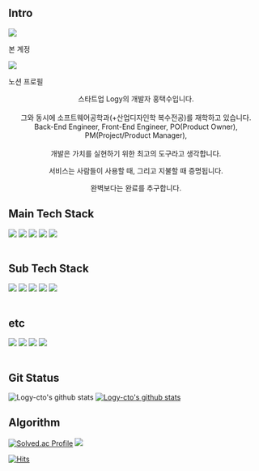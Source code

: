 ##  Intro
<div>
  <a href="https://github.com/Logy-CTO" target="_blank"><img src="https://img.shields.io/badge/GitHub-6AD0C5.svg?style=flat-square&logo=GitHub&logoColor=white"/></a>
  <p>본 계정</p>
</div>
<div>
  <a href="https://motley-bongo-b81.notion.site/Backend-DEV-feaa38a12ccb4cd1a35050b750abae07" target="_blank">
    <img src="https://img.shields.io/badge/Notion-FF6F61.svg?style=flat-square&logo=Notion&logoColor=white"/>
  </a>
  <p>노션 프로필</p>
</div>

<div align="center">
  스타트업 Logy의 개발자 홍택수입니다.
  <br><br>
  그와 동시에 소프트웨어공학과(+산업디자인학 복수전공)를 재학하고 있습니다.
  <br>
  Back-End Engineer, Front-End Engineer, PO(Product Owner), PM(Project/Product Manager), 
  <br><br>
  <span>
  개발은 가치를 실현하기 위한 최고의 도구라고 생각합니다.
    
  서비스는 사람들이 사용할 때, 그리고 지불할 때 증명됩니다.
  
  완벽보다는 완료를 추구합니다.
  
  </span>
</div>

##  Main Tech Stack 
<div>
  <img src="https://img.shields.io/badge/Java-007396?style=for-the-badge&logo=java&logoColor=white">
    <img src="https://img.shields.io/badge/Spring%20Boot-6DB33F?style=for-the-badge&logo=spring-boot&logoColor=white">
  <img src="https://img.shields.io/badge/Python-3776AB?style=for-the-badge&logo=python&logoColor=white">
  <img src="https://img.shields.io/badge/Linux-FCC624?style=for-the-badge&logo=linux&logoColor=black">
  <img src="https://img.shields.io/badge/MySQL-4479A1?style=for-the-badge&logo=mysql&logoColor=white">
</div>
<br>

##  Sub Tech Stack 
<div>
  <img src="https://img.shields.io/badge/Pandas-150458?style=for-the-badge&logo=pandas&logoColor=white">
  <img src="https://img.shields.io/badge/OpenCV-5C3EE8?style=for-the-badge&logo=opencv&logoColor=white">
  <img src="https://img.shields.io/badge/React-61DAFB?style=for-the-badge&logo=react&logoColor=black">
  <img src="https://img.shields.io/badge/Nginx-269539?style=for-the-badge&logo=nginx&logoColor=white">
  <img src="https://img.shields.io/badge/Firebase-FFCA28?style=for-the-badge&logo=Firebase&logoColor=white">
</div>
<br>

##  etc
<div>
  <img src="https://img.shields.io/badge/vim-019733?style=for-the-badge&logo=Vim&logoColor=white">
  <img src="https://img.shields.io/badge/Postman-FF6C37?style=for-the-badge&logo=Postman&logoColor=white">
  <img src="https://img.shields.io/badge/GitHub-181717?style=for-the-badge&logo=GitHub&logoColor=white">
  <img src="https://img.shields.io/badge/Python-3766AB?style=for-the-badge&logo=Python&logoColor=white">
</div>
<br>


##  Git Status
<!-- [![trophy](https://github-profile-trophy.vercel.app/?username=Logy-cto)](https://github.com/ryo-ma/github-profile-trophy) -->

![Logy-cto's github stats](https://github-readme-stats.vercel.app/api?username=Logy-cto&show_icons=true&theme=merko)
[![Logy-cto's github stats](https://github-readme-stats.vercel.app/api/top-langs/?username=Logy-cto&show_icons=true&hide_border=true&title_color=004386&icon_color=004386&layout=compact&theme=merko)](https://github.com/Logy-cto)

<!-- [![Hits](https://hits.seeyoufarm.com/api/count/incr/badge.svg?url=https%3A%2F%2Fgithub.com%2FLogy-cto%2Fhit-counter&count_bg=%2379C83D&title_bg=%23555555&icon=&icon_color=%23E7E7E7&title=hits&edge_flat=true)](https://hits.seeyoufarm.com) -->

##  Algorithm
[![Solved.ac Profile](http://mazassumnida.wtf/api/v2/generate_badge?boj=hong2hwa3542)](https://solved.ac/hong2hwa3542/) 
<a href="https://opgc.me/#/users/Logy-CTO" target="_blank"><img src="https://api.opgc.me/githubs/users/Logy-CTO/tag/?theme=basic" /></a>

[![Hits](https://hits.seeyoufarm.com/api/count/incr/badge.svg?url=https%3A%2F%2Fgithub.com%2FLogy-CTO&count_bg=%233DB1C8&title_bg=%23555555&icon=&icon_color=%23E7E7E7&title=hits&edge_flat=false)](https://hits.seeyoufarm.com)
